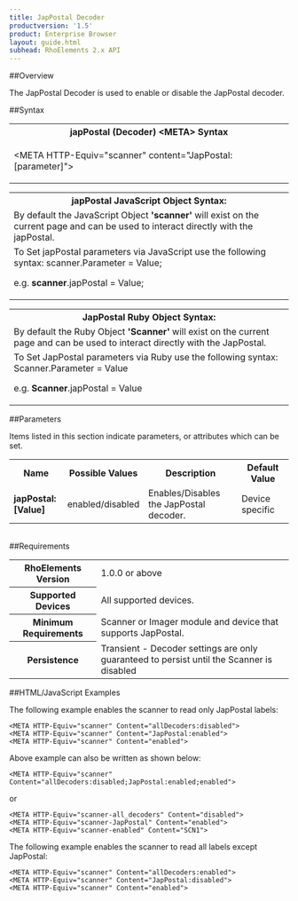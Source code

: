 ```yaml
---
title: JapPostal Decoder
productversion: '1.5'
product: Enterprise Browser
layout: guide.html
subhead: RhoElements 2.x API
---
```


##Overview

The JapPostal Decoder is used to enable or disable the JapPostal decoder.

##Syntax

<table class="re-table"><tr><th class="tableHeading">japPostal (Decoder) &lt;META&gt; Syntax
</th></tr><tr><td class="clsSyntaxCells clsOddRow"><p>&lt;META HTTP-Equiv="scanner" content="JapPostal:[parameter]"&gt;</p></td></tr></table>
<table class="re-table"><tr><th class="tableHeading">japPostal JavaScript Object Syntax:</th></tr><tr><td class="clsSyntaxCells clsOddRow">
By default the JavaScript Object <b>'scanner'</b> will exist on the current page and can be used to interact directly with the japPostal.
</td></tr><tr><td class="clsSyntaxCells clsEvenRow">
To Set japPostal parameters via JavaScript use the following syntax: scanner.Parameter = Value;
<P />e.g. <b>scanner</b>.japPostal = Value;
</td></tr></table>
<table class="re-table"><tr><th class="tableHeading">JapPostal Ruby Object Syntax:</th></tr><tr><td class="clsSyntaxCells clsOddRow">
By default the Ruby Object <b>'Scanner'</b> will exist on the current page and can be used to interact directly with the JapPostal.
</td></tr><tr><td class="clsSyntaxCells clsEvenRow">
To Set JapPostal parameters via Ruby use the following syntax: Scanner.Parameter = Value
<P />e.g. <b>Scanner</b>.japPostal = Value
</td></tr></table>



##Parameters


Items listed in this section indicate parameters, or attributes which can be set.
<table class="re-table"><col width="20%" /><col width="20%" /><col width="38%" /><col width="22%" /><tr><th class="tableHeading">Name</th><th class="tableHeading">Possible Values</th><th class="tableHeading">Description</th><th class="tableHeading">Default Value</th></tr><tr><td class="clsSyntaxCells clsOddRow"><b>japPostal:[Value]
</b></td><td class="clsSyntaxCells clsOddRow">enabled/disabled</td><td class="clsSyntaxCells clsOddRow">Enables/Disables the JapPostal decoder.</td><td class="clsSyntaxCells clsOddRow">Device specific</td></tr></table>
<table class="re-table"><col width="78%" /><col width="8%" /><col width="1%" /><col width="5%" /><col width="1%" /><col width="5%" /><col width="2%" /></table>





##Requirements

<table class="re-table"><tr><th class="tableHeading">RhoElements Version</th><td class="clsSyntaxCell clsEvenRow">1.0.0 or above
</td></tr><tr><th class="tableHeading">Supported Devices</th><td class="clsSyntaxCell clsOddRow">All supported devices.</td></tr><tr><th class="tableHeading">Minimum Requirements</th><td class="clsSyntaxCell clsOddRow">Scanner or Imager module and device that supports JapPostal.</td></tr><tr><th class="tableHeading">Persistence</th><td class="clsSyntaxCell clsEvenRow">Transient - Decoder settings are only guaranteed to persist until the Scanner is disabled</td></tr></table>


##HTML/JavaScript Examples

The following example enables the scanner to read only JapPostal labels:

	<META HTTP-Equiv="scanner" Content="allDecoders:disabled">
	<META HTTP-Equiv="scanner" Content="JapPostal:enabled">
	<META HTTP-Equiv="scanner" Content="enabled">
	
Above example can also be written as shown below:

	<META HTTP-Equiv="scanner" Content="allDecoders:disabled;JapPostal:enabled;enabled">
	
or

	<META HTTP-Equiv="scanner-all_decoders" Content="disabled">
	<META HTTP-Equiv="scanner-JapPostal" Content="enabled">
	<META HTTP-Equiv="scanner-enabled" Content="SCN1">
	
The following example enables the scanner to read all labels except JapPostal:

	<META HTTP-Equiv="scanner" Content="allDecoders:enabled">
	<META HTTP-Equiv="scanner" Content="JapPostal:disabled">
	<META HTTP-Equiv="scanner" Content="enabled">
	





